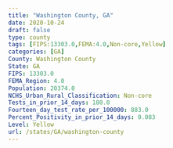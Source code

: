 ```yaml
---
title: "Washington County, GA"
date: 2020-10-24
draft: false
type: county
tags: [FIPS:13303.0,FEMA:4.0,Non-core,Yellow]
categories: [GA]
County: Washington County
State: GA
FIPS: 13303.0
FEMA_Region: 4.0
Population: 20374.0
NCHS_Urban_Rural_Classification: Non-core
Tests_in_prior_14_days: 180.0
Fourteen_day_test_rate_per_100000: 883.0
Percent_Positivity_in_prior_14_days: 0.083
Level: Yellow
url: /states/GA/washington-county
---
```



